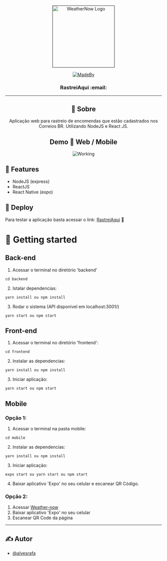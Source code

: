 <p align="center">
  <a href="" rel="noopener">
 <img width=200px height=200px src="https://i.imgur.com/Aby9wnl.png" alt="WeatherNow Logo"></a>

 <div align="center">
 
 [![MadeBy](https://img.shields.io/badge/created%20by-raufa-red)](https://github.com/alvesrafa)
 </div>
</p>

<h3 align="center">RastreiAqui :email: </h3>


---
<div align="center"> 
  
  
## 🧐 Sobre <a name = "about"> </a>

Aplicação web para rastreio de encomendas que estão cadastrados nos Correios BR. Utilizando NodeJS e React JS.

## Demo 🎥 Web / Mobile  <a name = "demo"></a>

![Working](https://media.giphy.com/media/Q7X6C2G2vV0q1Ywt6K/giphy.gif)
</div>



## :wrench: <strong>Features</strong> 
- NodeJS (express)
- ReactJS
- React Native (expo)

## 🚀 <strong>Deploy</strong> <a name = "deployment"></a>
Para testar a aplicação basta acessar o link: [RastreiAqui](https://rastreiaqui.herokuapp.com "Hospedada na heroku, por isso um pouco mais lento") :page_with_curl:

# 🏁 <strong>Getting started</strong>
## <strong>Back-end</strong>
1. Acessar o terminal no diretório 'backend'
```
cd backend
```
2. Istalar dependencias:
```
yarn install ou npm install
```
3. Rodar o sistema (API disponivel em localhost:3001/)
```
yarn start ou npm start
```
## <strong>Front-end</strong>
1. Acessar o terminal no diretório 'frontend':
```
cd frontend
```
2. Instalar as dependencias:
```
yarn install ou npm install
```
3. Iniciar aplicação:
```
yarn start ou npm start
```
## <strong>Mobile</strong>
### <strong>Opção 1:</strong>

1. Acessar o terminal na pasta mobile:
```
cd mobile
```
2. Instalar as dependencias:
```
yarn install ou npm install
```
3. Iniciar aplicação:
```
expo start ou yarn start ou npm start 
```
4. Baixar aplicativo 'Expo' no seu celular e escanear QR Código.
### <strong>Opção 2:</strong>
1. Acessar [Weather-now](https://expo.io/@raufa/weather-now)
2. Baixar aplicativo 'Expo' no seu celular
3. Escanear QR Code da página
---

## ✍️ <strong>Autor</strong> <a name = "authors"></a>

- [@alvesrafa](https://github.com/alvesrafa) 
